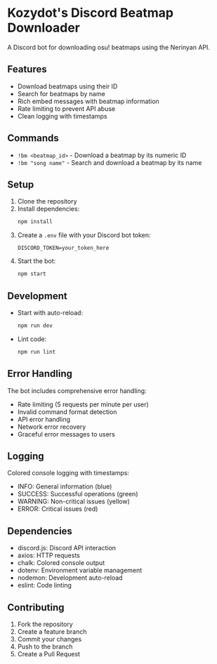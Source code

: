 # Kozydot's Discord Beatmap Downloader

A Discord bot for downloading osu! beatmaps using the Nerinyan API.

## Features

- Download beatmaps using their ID
- Search for beatmaps by name
- Rich embed messages with beatmap information
- Rate limiting to prevent API abuse
- Clean logging with timestamps

## Commands

- `!bm <beatmap_id>` - Download a beatmap by its numeric ID
- `!bm "song name"` - Search and download a beatmap by its name

## Setup

1. Clone the repository
2. Install dependencies:
   ```bash
   npm install
   ```
3. Create a `.env` file with your Discord bot token:
   ```
   DISCORD_TOKEN=your_token_here
   ```
4. Start the bot:
   ```bash
   npm start
   ```

## Development

- Start with auto-reload:
  ```bash
  npm run dev
  ```
- Lint code:
  ```bash
  npm run lint
  ```

## Error Handling

The bot includes comprehensive error handling:
- Rate limiting (5 requests per minute per user)
- Invalid command format detection
- API error handling
- Network error recovery
- Graceful error messages to users

## Logging

Colored console logging with timestamps:
- INFO: General information (blue)
- SUCCESS: Successful operations (green)
- WARNING: Non-critical issues (yellow)
- ERROR: Critical issues (red)

## Dependencies

- discord.js: Discord API interaction
- axios: HTTP requests
- chalk: Colored console output
- dotenv: Environment variable management
- nodemon: Development auto-reload
- eslint: Code linting

## Contributing

1. Fork the repository
2. Create a feature branch
3. Commit your changes
4. Push to the branch
5. Create a Pull Request
